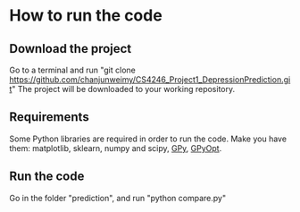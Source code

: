 # How to run the code

## Download the project
Go to a terminal and run "git clone https://github.com/chanjunweimy/CS4246_Project1_DepressionPrediction.git"
The project will be downloaded to your working repository.

##  Requirements
Some Python libraries are required in order to run the code.
Make you have them: matplotlib, sklearn, numpy and scipy, [GPy](https://github.com/SheffieldML/GPy), [GPyOpt](https://github.com/SheffieldML/GPyOpt).

## Run the code
Go in the folder "prediction", and run "python compare.py"
